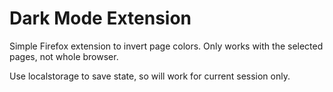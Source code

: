 # Dark Mode Extension

Simple Firefox extension to invert page colors. Only works with the selected pages, not whole browser.

Use localstorage to save state, so will work for current session only.
